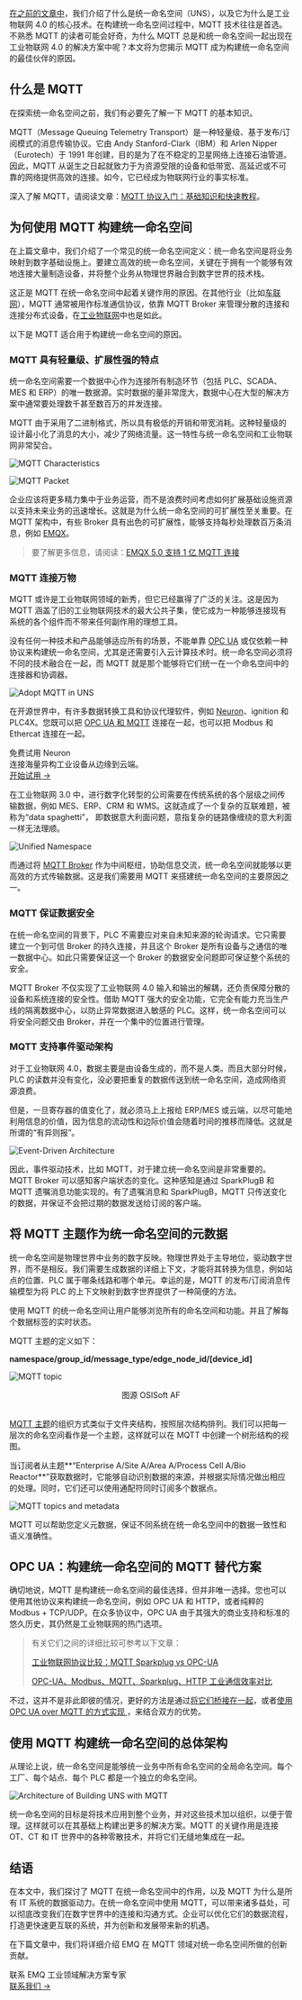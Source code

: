 [在之前的文章中](https://www.emqx.com/zh/blog/unified-namespace-next-generation-data-fabric-for-iiot)，我们介绍了什么是统一命名空间（UNS），以及它为什么是工业物联网 4.0 的核心技术。在构建统一命名空间过程中，MQTT 技术往往是首选。不熟悉 MQTT 的读者可能会好奇，为什么 MQTT 总是和统一命名空间一起出现在工业物联网 4.0 的解决方案中呢？本文将为您揭示 MQTT 成为构建统一命名空间的最佳伙伴的原因。

## 什么是 MQTT

在探索统一命名空间之前，我们有必要先了解一下 MQTT 的基本知识。

MQTT（Message Queuing Telemetry Transport）是一种轻量级、基于发布/订阅模式的消息传输协议。它由 Andy Stanford-Clark（IBM）和 Arlen Nipper（Eurotech）于 1991 年创建，目的是为了在不稳定的卫星网络上连接石油管道。因此，MQTT 从诞生之日起就致力于为资源受限的设备和低带宽、高延迟或不可靠的网络提供高效的连接。如今，它已经成为物联网行业的事实标准。

深入了解 MQTT，请阅读文章：[MQTT 协议入门：基础知识和快速教程](https://www.emqx.com/zh/blog/the-easiest-guide-to-getting-started-with-mqtt)。

## 为何使用 MQTT 构建统一命名空间

在上篇文章中，我们介绍了一个常见的统一命名空间定义：统一命名空间是将业务映射到数字基础设施上。要建立高效的统一命名空间，关键在于拥有一个能够有效地连接大量制造设备，并将整个业务从物理世界融合到数字世界的技术栈。

这正是 MQTT 在统一命名空间中起着关键作用的原因。在其他行业（比如[车联网](https://www.emqx.com/zh/blog/mqtt-for-internet-of-vehicles)），MQTT 通常被用作标准通信协议，依靠 MQTT Broker 来管理分散的连接和连接分布式设备，在[工业物联网](https://www.emqx.com/zh/blog/iiot-explained-examples-technologies-benefits-and-challenges)中也是如此。

以下是 MQTT 适合用于构建统一命名空间的原因。

### MQTT 具有轻量级、扩展性强的特点

统一命名空间需要一个数据中心作为连接所有制造环节（包括 PLC、SCADA、MES 和 ERP）的唯一数据源。实时数据的量非常庞大，数据中心在大型的解决方案中通常要处理数千甚至数百万的并发连接。

MQTT 由于采用了二进制格式，所以具有极低的开销和带宽消耗。这种轻量级的设计最小化了消息的大小，减少了网络流量。这一特性与统一命名空间和工业物联网非常契合。

![MQTT Characteristics](https://assets.emqx.com/images/9526d72e6e7443079eae5989030e2403.png)

![MQTT Packet](https://assets.emqx.com/images/5b297fda9fd32c49b606fbf65f11f540.png)

企业应该将更多精力集中于业务运营，而不是浪费时间考虑如何扩展基础设施资源以支持未来业务的迅速增长。这就是为什么统一命名空间的可扩展性至关重要。在 MQTT 架构中，有些 Broker 具有出色的可扩展性，能够支持每秒处理数百万条消息，例如 [EMQX](https://www.emqx.com/zh/products/emqx)。

> 要了解更多信息，请阅读：[EMQX 5.0 支持 1 亿 MQTT 连接](https://www.emqx.com/zh/blog/reaching-100m-mqtt-connections-with-emqx-5-0)

### MQTT 连接万物

MQTT 或许是工业物联网领域的新秀，但它已经赢得了广泛的关注。这是因为 MQTT 涵盖了旧的工业物联网技术的最大公共子集，使它成为一种能够连接现有系统的各个组件而不带来任何副作用的理想工具。

没有任何一种技术和产品能够适应所有的场景，不能单靠 [OPC UA](https://www.emqx.com/zh/blog/opc-ua-over-mqtt-the-future-of-it-and-ot-convergence) 或仅依赖一种协议来构建统一命名空间，尤其是还需要引入云计算技术时。统一命名空间必须将不同的技术融合在一起，而 MQTT 就是那个能够将它们统一在一个命名空间中的连接器和协调器。

![Adopt MQTT in UNS](https://assets.emqx.com/images/ae8ba11ca3abe2ddbc134ab220585b55.png)

在开源世界中，有许多数据转换工具和协议代理软件，例如 [Neuron](https://github.com/emqx/neuron)、ignition 和 PLC4X。您既可以把 [OPC UA 和 MQTT](https://www.emqx.com/zh/blog/bridging-opc-ua-data-to-mqtt-for-iiot) 连接在一起，也可以把 Modbus 和 Ethercat 连接在一起。

<section class="promotion">
    <div>
        免费试用 Neuron
      <div class="is-size-14 is-text-normal has-text-weight-normal">连接海量异构工业设备从边缘到云端。</div>
    </div>
    <a href="https://www.emqx.com/zh/try?product=neuron" class="button is-gradient px-5">开始试用 →</a>
</section>

在工业物联网 3.0 中，进行数字化转型的公司需要在传统系统的各个层级之间传输数据，例如 MES、ERP、CRM 和 WMS。这就造成了一个复杂的互联难题，被称为“data spaghetti”， 即数据意大利面问题，意指复杂的链路像缠绕的意大利面一样无法理顺。

![Unified Namespace](https://assets.emqx.com/images/bf5d1a5ec1731d08ca519aa798be5b6a.png)

而通过将 [MQTT Broker](https://www.emqx.com/zh/blog/the-ultimate-guide-to-mqtt-broker-comparison) 作为中间枢纽，协助信息交流，统一命名空间就能够以更高效的方式传输数据。这是我们需要用 MQTT 来搭建统一命名空间的主要原因之一。

### MQTT 保证数据安全

在统一命名空间的背景下，PLC 不需要应对来自未知来源的轮询请求。它只需要建立一个到可信 Broker 的持久连接，并且这个 Broker 是所有设备与之通信的唯一数据中心。如此只需要保证这一个 Broker 的数据安全问题即可保证整个系统的安全。

MQTT Broker 不仅实现了工业物联网 4.0 输入和输出的解耦，还负责保障分散的设备和系统连接的安全性。借助 MQTT 强大的安全功能，它完全有能力充当生产线的隔离数据中心，以防止异常数据进入敏感的 PLC。这样，统一命名空间可以将安全问题交由 Broker，并在一个集中的位置进行管理。

### MQTT 支持事件驱动架构

对于工业物联网 4.0，数据主要是由设备生成的，而不是人类。而且大部分时候，PLC 的读数并没有变化，没必要把重复的数据传送到统一命名空间，造成网络资源浪费。

但是，一旦寄存器的值变化了，就必须马上上报给 ERP/MES 或云端，以尽可能地利用信息的价值，因为信息的流动性和边际价值会随着时间的推移而降低。这就是所谓的“有异则报”。

![Event-Driven Architecture](https://assets.emqx.com/images/f32b6b5a3705f2250b52882f1d533909.png)

因此，事件驱动技术，比如 MQTT，对于建立统一命名空间是非常重要的。MQTT Broker 可以感知客户端状态的变化。这种感知是通过 SparkPlugB 和 MQTT 遗嘱消息功能实现的。有了遗嘱消息和 SparkPlugB，MQTT 只传送变化的数据，并保证不会把过期的数据发送给订阅的客户端。

## 将 MQTT 主题作为统一命名空间的元数据

统一命名空间是物理世界中业务的数字反映。物理世界处于主导地位，驱动数字世界，而不是相反。我们需要生成数据的详细上下文，才能将其转换为信息，例如站点的位置、PLC 属于哪条线路和哪个单元。幸运的是，MQTT 的发布/订阅消息传输模型为将 PLC 的上下文映射到数字世界提供了一种简便的方法。

使用 MQTT 的统一命名空间让用户能够浏览所有的命名空间和功能。并且了解每个数据标签的实时状态。

MQTT 主题的定义如下：

**namespace/group_id/message_type/edge_node_id/[device_id]**

![MQTT topic](https://assets.emqx.com/images/402d188d0059c04cfcd6faf4b79ab849.png)

<center>图源 OSISoft AF</center>

<br>

[MQTT 主题](https://www.emqx.com/zh/blog/advanced-features-of-mqtt-topics)的组织方式类似于文件夹结构，按照层次结构排列。我们可以把每一层次的命名空间看作是一个主题，这样就可以在 MQTT 中创建一个树形结构的视图。

当订阅者从主题**“Enterprise A/Site A/Area A/Process Cell A/Bio Reactor**”获取数据时，它能够自动识别数据的来源，并根据实际情况做出相应的处理。同时，它们还可以使用通配符同时订阅多个数据点。

![MQTT topics and metadata](https://assets.emqx.com/images/385a249a15ea3470675cf71d71872271.png)

MQTT 可以帮助您定义元数据，保证不同系统在统一命名空间中的数据一致性和语义准确性。

## OPC UA：构建统一命名空间的 MQTT 替代方案

确切地说，MQTT 是构建统一命名空间的最佳选择，但并非唯一选择。您也可以使用其他协议来构建统一命名空间，例如 OPC UA 和 HTTP，或者纯粹的 Modbus + TCP/UDP。在众多协议中，OPC UA 由于其强大的商业支持和标准的悠久历史，其仍然是工业物联网的热门选项。

> 有关它们之间的详细比较可参考以下文章：
>
> [工业物联网协议比较：MQTT Sparkplug vs OPC-UA](https://www.emqx.com/zh/blog/a-comparison-of-iiot-protocols-mqtt-sparkplug-vs-opc-ua)
>
> [OPC-UA、Modbus、MQTT、Sparkplug、HTTP 工业通信效率对比](https://www.emqx.com/zh/blog/efficiency-comparison-opc-ua-modbus-mqtt-sparkplug-http)

不过，这并不是非此即彼的情况，更好的方法是通过[将它们桥接在一起](https://www.emqx.com/zh/blog/bridging-opc-ua-data-to-mqtt-for-iiot)，或者[使用 OPC UA over MQTT 的方式实现 ](https://www.emqx.com/zh/blog/opc-ua-over-mqtt-the-future-of-it-and-ot-convergence)，来结合双方的优势。

## 使用 MQTT 构建统一命名空间的总体架构

从理论上说，统一命名空间是能够统一业务中所有命名空间的全局命名空间。每个工厂、每个站点、每个 PLC 都是一个独立的命名空间。

![Architecture of Building UNS with MQTT](https://assets.emqx.com/images/b9dade93ea0b5ed12476809c1705465a.png)

统一命名空间的目标是将技术应用到整个业务，并对这些技术加以组织，以便于管理。这样就可以在其基础上构建出更多的解决方案。MQTT 的关键作用是连接 OT、CT 和 IT 世界中的各种零散技术，并将它们无缝地集成在一起。

## 结语

在本文中，我们探讨了 MQTT 在统一命名空间中的作用，以及 MQTT 为什么是所有 IT 系统的数据驱动力。在统一命名空间中使用 MQTT，可以带来诸多益处，可以彻底改变我们在数字世界中的连接和沟通方式。企业可以优化它们的数据流程，打造更快速更互联的系统，并为创新和发展带来新的机遇。

在下篇文章中，我们将详细介绍 EMQ 在 MQTT 领域对统一命名空间所做的创新贡献。



<section class="promotion">
    <div>
        联系 EMQ 工业领域解决方案专家
    </div>
    <a href="https://www.emqx.com/zh/contact?product=solutions" class="button is-gradient px-5">联系我们 →</a>
</section>
